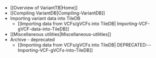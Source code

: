 * [[Overview of VariantTB|Home]]
* [[Compiling VariantDB|Compiling-VariantDB]]
* Importing variant data into TileDB
    * [[Importing data from VCFs/gVCFs into TileDB| Importing-VCF-gVCF-data-into-TileDB]]
* [[Miscellaneous utilities|Miscellaneous-utilities]]
* Archive - deprecated
    * [[Importing data from VCFs/gVCFs into TileDB| DEPRECATED:--Importing-VCF-gVCFs-into-TileDB]]